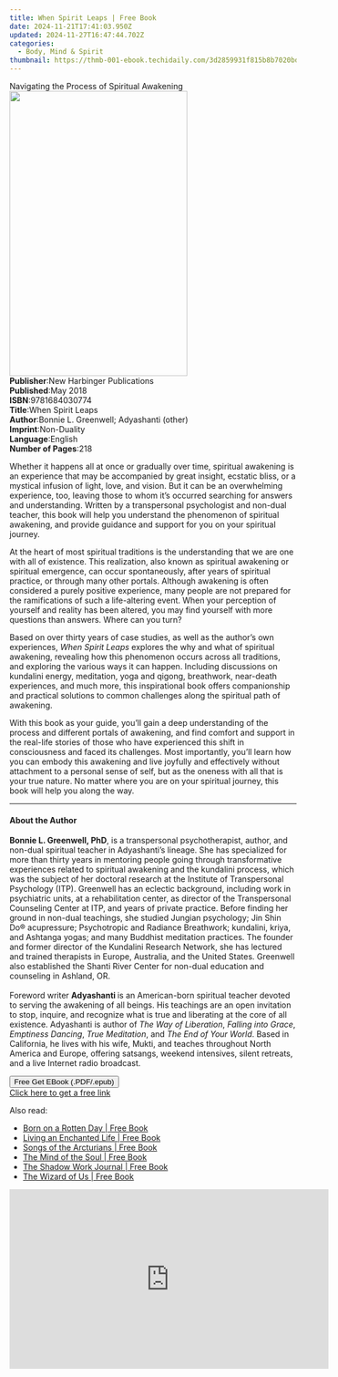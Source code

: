 ```yaml
---
title: When Spirit Leaps | Free Book
date: 2024-11-21T17:41:03.950Z
updated: 2024-11-27T16:47:44.702Z
categories:
  - Body, Mind & Spirit
thumbnail: https://thmb-001-ebook.techidaily.com/3d2859931f815b8b7020bdf7a2273bfbd6efe5ea68366b5adfb70101f010a290.jpg
---
```

<main id="book-container">
  <div class="flex flex-col">
    <div class="book-brief flex-1 py-6 px-4 sm:p-6 md:py-10 md:px-8">
      <!-- brief-->
      <div class="book-brief-main">
        Navigating the Process of Spiritual Awakening
      </div>
    </div>
    <div
      class="book-meta-info flex-1 grid gap-4 col-start-1 col-end-3 row-start-1 sm:mb-6 sm:grid-cols-4 lg:gap-6 lg:col-start-2 lg:row-end-6 lg:row-span-6 lg:mb-0"
    >
      <div
        class="book-meta-info-left place-content-center mt-4 p-4 text-sm leading-6 col-start-2 col-span-2 dark:text-slate-400"
      >
        <img
          class="w-full h-500 object-cover rounded-lg sm:h-255 sm:col-span-2 lg:col-span-full"
          src="https://img-001-ebook.techidaily.com/8f701caf73c97e1a4840dba8bbbf2970233dbf85eb6e3cf34355bcbd2f7b3237.jpg"
          alt=""
          width="312"
          height="500"
        />
      </div>
      <div
        class="book-meta-info-right mt-2 col-start-1 row-start-2 col-span-3 self-center"
      >
        <!-- meta data  -->
        <div class="flex flex-col px-4 md:px-8">
          <div class="flex-1">
            <strong>Publisher</strong>:<span class="px-2"
              >New Harbinger Publications</span
            >
          </div>
          <div class="flex-1">
            <strong>Published</strong>:<span class="px-2">May 2018</span>
          </div>
          <div class="flex-1">
            <strong>ISBN</strong>:<span class="px-2">9781684030774</span>
          </div>
          <div class="flex-1">
            <strong>Title</strong>:<span class="px-2">When Spirit Leaps</span>
          </div>
          <div class="flex-1">
            <strong>Author</strong>:<span class="px-2"
              >Bonnie L. Greenwell; Adyashanti (other)</span
            >
          </div>
          <div class="flex-1">
            <strong>Imprint</strong>:<span class="px-2">Non-Duality</span>
          </div>
          <div class="flex-1">
            <strong>Language</strong>:<span class="px-2">English</span>
          </div>
          <div class="flex-1">
            <strong>Number of Pages</strong>:<span class="px-2">218</span>
          </div>
        </div>
      </div>
    </div>
    <div class="book-description flex-1 py-6 px-4 sm:p-6 md:py-10 md:px-8">
      <div class="book-description-main">
        <div accordion-content="" id="description">
          <p>
            Whether it happens all at once or gradually over time, spiritual
            awakening is an experience that may be accompanied by great insight,
            ecstatic bliss, or a mystical infusion of light, love, and vision.
            But it can be an overwhelming experience, too, leaving those to whom
            it’s occurred searching for answers and understanding. Written by a
            transpersonal psychologist and non-dual teacher, this book will help
            you understand the phenomenon of spiritual awakening, and provide
            guidance and support for you on your spiritual journey.
          </p>
          <p>
            At the heart of most spiritual traditions is the understanding that
            we are one with all of existence. This realization, also known as
            spiritual awakening or spiritual emergence, can occur spontaneously,
            after years of spiritual practice, or through many other portals.
            Although awakening is often considered a purely positive experience,
            many people are not prepared for the ramifications of such a
            life-altering event. When your perception of yourself and reality
            has been altered, you may find yourself with more questions than
            answers. Where can you turn?
          </p>
          <p>
            Based on over thirty years of case studies, as well as the author’s
            own experiences, <i>When Spirit Leaps </i>explores the why and what
            of spiritual awakening, revealing how this phenomenon occurs across
            all traditions, and exploring the various ways it can happen.
            Including discussions on kundalini energy, meditation, yoga and
            qigong, breathwork, near-death experiences, and much more, this
            inspirational book offers companionship and practical solutions to
            common challenges along the spiritual path of awakening.
          </p>
          <p>
            With this book as your guide, you’ll gain a deep understanding of
            the process and different portals of awakening, and find comfort and
            support in the real-life stories of those who have experienced this
            shift in consciousness and faced its challenges. Most importantly,
            you’ll learn how you can embody this awakening and live joyfully and
            effectively without attachment to a personal sense of self, but as
            the oneness with all that is your true nature. No matter where you
            are on your spiritual journey, this book will help you along the
            way.
          </p>
        </div>
        <div class="accordion-fader"></div>
      </div>
    </div>
    <div class="book-excerpts flex-1 py-6 px-4 sm:p-6 md:py-10 md:px-8">
      <!-- excerpts-->
      <div class="book-excerpts-main">
        <hr />
        <h4 class="placeholder placeholder-heading">
          <span>About the Author</span>
        </h4>
        <p></p>
        <p>
          <b>Bonnie L. Greenwell, PhD</b>, is a transpersonal psychotherapist,
          author, and non-dual spiritual teacher in Adyashanti’s lineage. She
          has specialized for more than thirty years in mentoring people going
          through transformative experiences related to spiritual awakening and
          the kundalini process, which was the subject of her doctoral research
          at the Institute of Transpersonal Psychology (ITP). Greenwell has an
          eclectic background, including work in psychiatric units, at a
          rehabilitation center, as director of the Transpersonal Counseling
          Center at ITP, and years of private practice. Before finding her
          ground in non-dual teachings, she studied Jungian psychology; Jin Shin
          Do® acupressure; Psychotropic and Radiance Breathwork; kundalini,
          kriya, and Ashtanga yogas; and many Buddhist meditation practices. The
          founder and former director of the Kundalini Research Network, she has
          lectured and trained therapists in Europe, Australia, and the United
          States. Greenwell also established the Shanti River Center for
          non-dual education and counseling in Ashland, OR.<br /><br />
          Foreword writer <b>Adyashanti </b>is an American-born spiritual
          teacher devoted to serving the awakening of all beings. His teachings
          are an open invitation to stop, inquire, and recognize what is true
          and liberating at the core of all existence. Adyashanti is author of
          <i>The Way of Liberation</i>, <i>Falling into Grace</i>,
          <i>Emptiness Dancing</i>, <i>True Meditation</i>, and
          <i>The End of Your World</i>. Based in California, he lives with his
          wife, Mukti, and teaches throughout North America and Europe, offering
          satsangs, weekend intensives, silent retreats, and a live Internet
          radio broadcast.
        </p>
        <p></p>
      </div>
    </div>
    <div
      class="book-about-author flex-1 py-6 px-4 sm:p-6 md:py-10 md:px-8"
    ></div>
    <div class="book-free-get flex-1 py-6 px-4 sm:p-6 md:py-10 md:px-8">
      <button
        id="btn-free-get"
        class="bg-blue-500 hover:bg-blue-700 text-white font-bold py-2 px-4 rounded"
      >
        Free Get EBook (.PDF/.epub)
      </button>
      <div id="countdown-display" class="px-2 text-lg mt-2"></div>
      <a
        id="free-link"
        class="hidden bg-blue-500 hover:bg-blue-700 text-white font-bold py-2 px-4 rounded"
        href="https://www.ebooks.com/en-us/book/96170556/when-spirit-leaps/bonnie-l-greenwell/"
        target="_blank"
        >Click here to get a free link</a
      >
    </div>
    <script>
      let countdownTime = 0;
      let countdownInterval = null;
      document
        .getElementById('btn-free-get')
        .addEventListener('click', startCountdown);
      function startCountdown() {
        countdownTime = new Date().getTime() + 60000 * 3;
        countdownInterval = setInterval(updateCountdown, 1000);
        document.getElementById('btn-free-get').disabled = true;
        document
          .getElementById('btn-free-get')
          .classList.add('bg-gray-500', 'cursor-not-allowed');
      }
      function updateCountdown() {
        let currentTime = new Date().getTime();
        let timeLeft = countdownTime - currentTime;
        let secondsLeft = Math.floor(timeLeft / 1000);
        document.getElementById('countdown-display').innerHTML =
          `Remaining time: ${secondsLeft} seconds.`;
        if (secondsLeft <= 0) {
          clearInterval(countdownInterval);
          document.getElementById('btn-free-get').classList.add('hidden');
          document.getElementById('free-link').classList.remove('hidden');
          document.getElementById('countdown-display').innerHTML = '';
        }
      }
    </script>
  </div>
</main>

<ins class="adsbygoogle"
      style="display:block"
      data-ad-client="ca-pub-7571918770474297"
      data-ad-slot="8358498916"
      data-ad-format="auto"
      data-full-width-responsive="true"></ins>
    

<span class="atpl-alsoreadstyle">Also read:</span>
<div><ul>
<li><a href="https://novels-ebooks.techidaily.com/211244657-9781439188705-born-on-a-rotten-day/"><u>Born on a Rotten Day | Free Book</u></a></li>
<li><a href="https://novels-ebooks.techidaily.com/211245824-9798822936737-living-an-enchanted-life/"><u>Living an Enchanted Life | Free Book</u></a></li>
<li><a href="https://novels-ebooks.techidaily.com/211244641-9781451643725-songs-of-the-arcturians/"><u>Songs of the Arcturians | Free Book</u></a></li>
<li><a href="https://novels-ebooks.techidaily.com/211244535-9781416561972-the-mind-of-the-soul/"><u>The Mind of the Soul | Free Book</u></a></li>
<li><a href="https://novels-ebooks.techidaily.com/211244554-9781668070512-the-shadow-work-journal/"><u>The Shadow Work Journal | Free Book</u></a></li>
<li><a href="https://novels-ebooks.techidaily.com/211244673-9781476728407-the-wizard-of-us/"><u>The Wizard of Us | Free Book</u></a></li>
</ul></div>

<!-- affiliate ads begin -->
<iframe width="560" height="315" src="https://www.youtube.com/embed/_7AYCS7zBU0?si=7R9oIpE4hyEbtk3x&autoplay=1" title="YouTube video player" frameborder="0" allow="accelerometer; autoplay; clipboard-write; encrypted-media; gyroscope; picture-in-picture; web-share" referrerpolicy="strict-origin-when-cross-origin" allowfullscreen></iframe>
<!-- affiliate ads end -->

